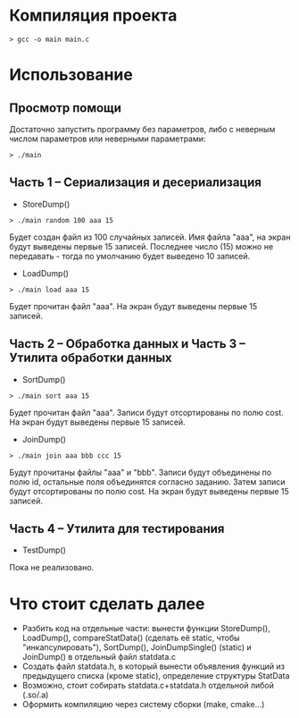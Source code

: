 # Компиляция проекта

```
> gcc -o main main.c
```

# Использование

## Просмотр помощи

Достаточно запустить программу без параметров, либо с неверным числом параметров или неверными параметрами:
```
> ./main
```

## Часть 1 – Сериализация и десериализация

* StoreDump()

```
> ./main random 100 aaa 15
```
Будет создан файл из 100 случайных записей. Имя файла "aaa", на экран будут выведены первые 15 записей. Последнее число (15) можно не передавать - тогда по умолчанию будет выведено 10 записей.

* LoadDump()

```
> ./main load aaa 15
```
Будет прочитан файл "aaa". На экран будут выведены первые 15 записей.

## Часть 2 – Обработка данных и Часть 3 – Утилита обработки данных

* SortDump()

```
> ./main sort aaa 15
```
Будет прочитан файл "aaa". Записи будут отсортированы по полю cost. На экран будут выведены первые 15 записей.

* JoinDump()

```
> ./main join aaa bbb ccc 15
```
Будут прочитаны файлы "aaa" и "bbb". Записи будут объединены по полю id, остальные поля объединятся согласно заданию. Затем записи будут отсортированы по полю cost. На экран будут выведены первые 15 записей.

## Часть 4 – Утилита для тестирования

* TestDump()

Пока не реализовано.

# Что стоит сделать далее

* Разбить код на отдельные части: вынести функции StoreDump(), LoadDump(), compareStatData() (сделать её static, чтобы "инкапсулировать"), SortDump(), JoinDumpSingle() (static) и JoinDump() в отдельный файл statdata.c
* Создать файл statdata.h, в который вынести объявления функций из предыдущего списка (кроме static), определение структуры StatData
* Возможно, стоит собирать statdata.c+statdata.h отдельной либой (.so/.a)
* Оформить компиляцию через систему сборки (make, cmake...)
